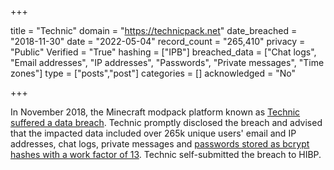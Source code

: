 +++

title = "Technic"
domain = "https://technicpack.net"
date_breached = "2018-11-30"
date = "2022-05-04"
record_count = "265,410"
privacy = "Public"
Verified = "True"
hashing = ["IPB"]
breached_data = ["Chat logs", "Email addresses", "IP addresses", "Passwords", "Private messages", "Time zones"]
type = ["posts","post"]
categories = []
acknowledged = "No"


+++


In November 2018, the Minecraft modpack platform known as <a href="https://www.technicpack.net/article/forums-database-breach.149" target="_blank" rel="noopener">Technic suffered a data breach</a>. Technic promptly disclosed the breach and advised that the impacted data included over 265k unique users' email and IP addresses, chat logs, private messages and <a href="https://twitter.com/PedroACunha/status/1069740224497020929" target="_blank" rel="noopener">passwords stored as bcrypt hashes with a work factor of 13</a>. Technic self-submitted the breach to HIBP.

